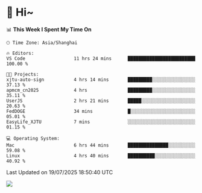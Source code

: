 # 👋 Hi~

<!--START_SECTION:waka-->
📊 **This Week I Spent My Time On** 

```text
🕑︎ Time Zone: Asia/Shanghai

🔥 Editors: 
VS Code                  11 hrs 24 mins      █████████████████████████   100.00 % 

🐱‍💻 Projects: 
xjtu-auto-sign           4 hrs 14 mins       █████████░░░░░░░░░░░░░░░░   37.13 % 
apmcm_cn2025             4 hrs               █████████░░░░░░░░░░░░░░░░   35.11 % 
UserJS                   2 hrs 21 mins       █████░░░░░░░░░░░░░░░░░░░░   20.63 % 
FedDOGE                  34 mins             █░░░░░░░░░░░░░░░░░░░░░░░░   05.01 % 
EasyLife_XJTU            7 mins              ░░░░░░░░░░░░░░░░░░░░░░░░░   01.15 % 

💻 Operating System: 
Mac                      6 hrs 44 mins       ███████████████░░░░░░░░░░   59.08 % 
Linux                    4 hrs 40 mins       ██████████░░░░░░░░░░░░░░░   40.92 % 
```


 Last Updated on 19/07/2025 18:50:40 UTC
<!--END_SECTION:waka-->

![](https://komarev.com/ghpvc/?username=lvdongyi&label=Profile%20views&color=0e75b6&style=flat)
<!---
lvdongyi/lvdongyi is a ✨ special ✨ repository because its `README.md` (this file) appears on your GitHub profile.
You can click the Preview link to take a look at your changes.
--->
